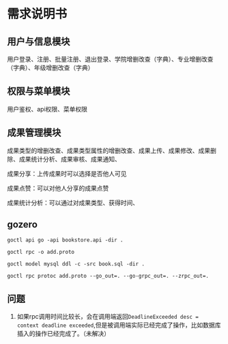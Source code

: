 # 需求说明书

## 用户与信息模块

用户登录、注册、批量注册、退出登录、学院增删改查（字典）、专业增删改查（字典）、年级增删改查（字典）

## 权限与菜单模块

用户鉴权、api权限、菜单权限

## 成果管理模块

成果类型的增删改查、成果类型属性的增删改查、成果上传、成果修改、成果删除、成果统计分析、成果审核、成果通知、

成果分享：上传成果时可以选择是否他人可见

成果点赞：可以对他人分享的成果点赞

成果统计分析：可以通过对成果类型、获得时间、



## gozero

`goctl api go -api bookstore.api -dir .`

`goctl rpc -o add.proto`

`goctl model mysql ddl -c -src book.sql -dir .`

`goctl rpc protoc add.proto --go_out=. --go-grpc_out=. --zrpc_out=.`



## 问题

1. 如果rpc调用时间比较长，会在调用端返回`DeadlineExceeded desc = context deadline exceeded`,但是被调用端实际已经完成了操作，比如数据库插入的操作已经完成了。（未解决）

